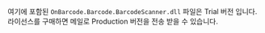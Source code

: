 ﻿여기에 포함된 `OnBarcode.Barcode.BarcodeScanner.dll` 파일은 Trial 버전 입니다.
라이선스를 구매하면 메일로 Production 버전을 전송 받을 수 있습니다.
